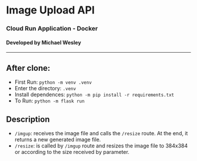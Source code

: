 # Image Upload API
### Cloud Run Application - Docker
#### Developed by Michael Wesley
---

## After clone:
* First Run: `python -m venv .venv`
* Enter the directory: `.venv` 
* Install dependences: `python -m pip install -r requirements.txt`
* To Run: `python -m flask run`

## Description
* `/imgup`: receives the image file and calls the `/resize` route. At the end, it returns a new generated image file.
* `/resize`: is called by `/imgup` route and resizes the image file to 384x384 or according to the size received by parameter.